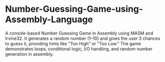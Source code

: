 # Number-Guessing-Game-using-Assembly-Language
A console-based Number Guessing Game in Assembly using MASM and Irvine32. It generates a random number (1–10) and gives the user 3 chances to guess it, providing hints like "Too High" or "Too Low." The game demonstrates loops, conditional logic, I/O handling, and random number generation in assembly.
